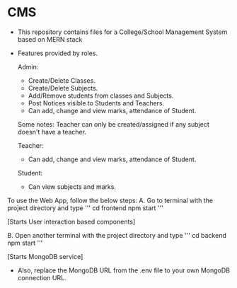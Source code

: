 # CMS
- This repository contains files for a College/School Management System based on MERN stack
- Features provided by roles.
  
    Admin:
    -  Create/Delete Classes.
    -  Create/Delete Subjects.
    -  Add/Remove students from classes and Subjects.
    -  Post Notices visible to Students and Teachers.
    -  Can add, change and view marks, attendance of Student.
    
    Some notes: Teacher can only be created/assigned if any subject doesn't have a teacher.
    
    Teacher:
    - Can add, change and view marks, attendance of Student.
    
    Student:
    - Can view subjects and marks.
      
To use the Web App, follow the below steps:
A. Go to terminal with the project directory and type 
  ''' 
  cd frontend 
  npm start
  '''

  [Starts User interaction based components]
  
B. Open another terminal with the project directory and type 
    ''' 
  cd backend 
  npm start
    ''' 
  
  [Starts MongoDB service]

  - Also, replace the MongoDB URL from the .env file to your own MongoDB connection URL.

